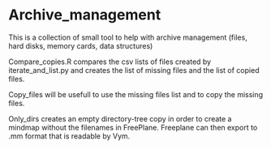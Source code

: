 # Archive_management
This is a collection of small tool to help with archive management (files, hard disks, memory cards, data structures)

Compare_copies.R compares the csv lists of files created by iterate_and_list.py and creates the list of missing files and the list of copied files.

Copy_files will be usefull to use the missing files list and to copy the missing files.

Only_dirs creates an empty directory-tree copy in order to create a mindmap without the filenames in FreePlane.
Freeplane can then export to .mm format that is readable by Vym.



